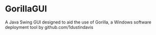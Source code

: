 # GorillaGUI
A Java Swing GUI designed to aid the use of Gorilla, a Windows software deployment tool by github.com/1dustindavis
